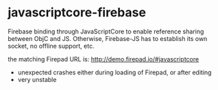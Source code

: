 javascriptcore-firebase
=======================

Firebase binding through JavaScriptCore to enable reference sharing between ObjC and JS. Otherwise, Firebase-JS has to establish its own socket, no offline support, etc.  

the matching Firepad URL is: http://demo.firepad.io/#javascriptcore

* unexpected crashes either during loading of Firepad, or after editing
* very unstable

